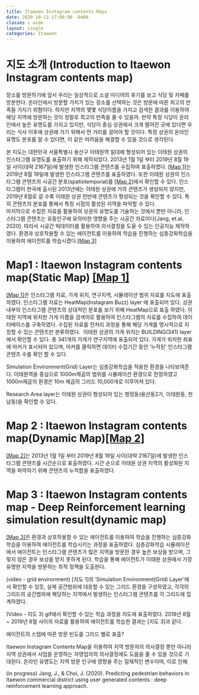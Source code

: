 ```yaml
---
title: Itaewon Instagram contents Maps
date: 2020-10-13 17:00:00 -0400
classes : wide
layout: single
categories: Itaewon
---
```


# 지도 소개 (Introduction to Itaewon Instagram contents map)
장소를 방문하기에 앞서 우리는 일상적으로 소셜 미디어의 후기를 보고 식당 및 카페를 방문한다. 온라인에서 방문할 가치가 있는 장소를 선택하는 것은 방문에 따른 최고의 만족들 가지기 위함이다. 하지만 지역의 몇몇 식당이름을 가지고 검색한 결과를 이용하여 해당 지역에 방문하는 것이 정말로 최고의 만족을 줄 수 있을까. 만약 특정 식당이 온라인에서 높은 유명도를 가지고 있지만, 식당이 중심 상권에서 크게 떨어진 곳에 있다면 우리는 식사 이후에 상권에 가기 위해서 먼 거리를 걸어야 할 것이다. 특정 상권의 온라인 유명도 분포를 알 수 있다면, 이 같은 어려움을 해결할 수 있을 것으로 생각된다.

본 지도는 대한민국 서울특별시 용산구 이태원역 일대에 형성되어 있는 이태원 상권의 인스타그램 유명도를 표출하기 위해 제작되었다. 2013년 1월 1일 부터 2019년 8월 19일 사이(대략 2167일)에 발생한 인스타그램 콘텐츠를 수집하여 표출하였다. [[Map 1]](https://jilijiliji.github.io/ITW_baseMap_20201011.html)는 2019년 8월 19일에 발생한 인스타그램 콘텐츠를 표출하였다.
또한 이태원 상권의 인스타그램 콘텐츠의 시공간 분포(spatiotemporal)를 [[Map 2]](https://jilijiliji.github.io/ITW_timeInstagramCummulative.html)에서 확인할 수 있다. 인스타그램이 한국에 출시된 2013년에는 이태원 상권에 거의 콘텐츠가 생성되지 않지만, 2019년 8월로 갈 수록 이태원 상권 전반에 콘텐츠가 형성되는 것을 확인할 수 있다. 특히 콘텐츠의 분포를 통해서 특정 시점의 활성된 지역을 파악할 수 있다.   
마지막으로 수집한 자료를 활용하여 상권의 유명도를 기술하는 것에서 뿐만 아니라, 인스타그램 콘텐츠는 유동인구에 유의미한 영향을 주는 시공간 자료이다[Jang, et.al, 2020]. 따라서 시공간 빅데이터를 활용하여 의사결정을 도울 수 있는 인공지능 제작하였다. 환경과 상호작용할 수 있는 에이전트를 이용하여 학습을 진행하는 심층강화학습을 이용하여 에이전트를 학습시켰다.[[Map 3]](https://jilijiliji.github.io/SimulationResult_20201012.html)


# Map1 : Itaewon Instagram contents map(Static Map) [[Map 1]](https://jilijiliji.github.io/ITW_baseMap_20201011.html)

[[Map 1]](https://jilijiliji.github.io/ITW_baseMap_20201011.html)은 인스타그램 자료, 가게 위치, 연구지역, 시뮬레이션 범위 자료를 지도에 표출하였다.
인스타그램 자료는 HeatMap(Instagram Buzz) layer 에 표출되어 있다. 상권 내부의 인스타그램 콘텐츠의 상대적인 분포를 보기 위해 HeatMap으로 표출 하였다. 이태원 지역에 위치한 가게 이름을 검색어로 활용하여 인스타그램의 자료를 수집하여 데이터베이스를 구축하였다. 수집된 자료를 전처리 과정을 통해 해당 가게를 명시적으로 지칭할 수 있는 콘텐츠만 분류하였다. 
이태원 상권의 가게 위치는 BUILDING(341) layer에서 확인할 수 있다. 총 341개의 가게가 연구지역에 표출되어 있다. 가게가 위치한 좌표에 마커가 표시되어 있으며, 마커를 클릭하면 데이터 수집기간 동안 ‘누적된’ 인스타그램 콘텐츠 수를 확인 할 수 있다.

Simulation Environment(Grid) Layer는 심층강화학습을 적용한 환경을 나타보여준다. 이태원역을 중심으로  1000m제곱의 범위를 시뮬레이션 환경으로 한정하였고 1000m제곱의 환경은 10m 제곱의 그리드 10,000개로 이루어져 있다.

Research Area layer는 이태원 상권이 형성되어 있는 행정동(용산동2가, 이태원동, 한남동)을 확인할 수 있다.

# Map 2 : Itaewon Instagram contents map(Dynamic Map)[[Map 2]](https://jilijiliji.github.io/ITW_timeInstagramCummulative.html)

[[Map 2]](https://jilijiliji.github.io/ITW_timeInstagramCummulative.html)는 2013년 1월 1일 부터 2019년 8월 19일 사이(대략 2167일)에 발생한 인스타그램 콘텐츠를 시간순으로 표출하였다. 시간 순으로 이태원 상권 지역의 활성화된 지역을 파악하기 위해 콘텐츠의 누적합을 표출하였다. 

# Map 3 : Itaewon Instagram contents map - Deep Reinforcement learning simulation result(dynamic map)

[[Map 3]](https://jilijiliji.github.io/SimulationResult_20201012.html)은 환경과 상호작용할 수 있는 에이전트를 이용하여 학습을 진행하는 심층강화학습을 이용하여 에이전트를 학습시키는 과정을 표출하였다. 심층강화학습 시뮬레이션에서 에이전트는 인스타그램 콘텐츠가 많은 지역을 방문한 경우 높은 보상을 받으며, 그렇지 않은 경우 보상을 받지 못하게 된다. 학습을 통해 에이전트가 이태원 상권에서 가장 유명한 지역을 방문하는 최적 정책을 도출한다. 

(video - grid environment)
[지도 1]의 ‘Simulation Environment(Grid) Layer’에서 확인할 수 있듯, 실제 공간범위에 대응할 수 있는 그리드 환경을 구성하였고, 각각의 그리드의 공간범위에 해당하는 지역에서 발생하는 인스타그램 콘텐츠를 각 그리드에 집계하였다.

(Video - 지도 3)
gif에서 확인할 수 있는 학습 과정을 지도에 표출하였다. 2018년 8월 ~ 2019년 8월 사이의 자료를 활용하여 에이전트를 학습한 결과는 [지도 3]과 같다.

에이전트의 스텝에 따른 방문 빈도를 그리드 별로 표출?

Itaewon Instagram Contents Map을 이용하여 
지역 방문자의 의사결정 뿐만 아니라 지역 상권에서 사업을 운영하는 자영업자의 의사결정에도 도움을 줄 수 있을 것으로 기대된다. 
온라인 유명도는 지역 방문 인구에 영향을 주는 잠재적인 변수이며, 이로 인해 

(in progress) Jang, J., & Choi, J. (2020). Predicting pedestrian behaviors in Itaewon commercial district using user generated contents : deep reinforcement learning approach.
